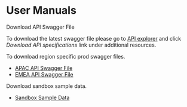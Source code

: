 User Manuals
============

Download API Swagger File

To download the latest swagger file please go to [API explorer](../api/?type=post&path=/fv_emea/v1/asmHistoryUpdate) and click *Download API specifications* link under additional resources.

To download region specific prod swagger files.

- [APAC API Swagger File](https://raw.githubusercontent.com/Fiserv/firstvision-emea/develop/assets/swagger/APAC/swagger_20221014_29_apac.yml)
- [EMEA API Swagger File](https://raw.githubusercontent.com/Fiserv/firstvision-emea/develop/assets/swagger/PROD/SwaggerPROD_1.29.29.yaml)

Download sandbox sample data.

- [Sandbox Sample Data](https://raw.githubusercontent.com/Fiserv/firstvision-emea/develop/assets/SandboxSampleData.pdf)
